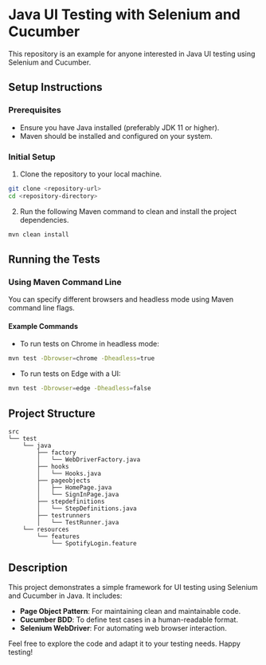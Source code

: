 # Java UI Testing with Selenium and Cucumber

This repository is an example for anyone interested in Java UI testing using Selenium and Cucumber.

## Setup Instructions

### Prerequisites

- Ensure you have Java installed (preferably JDK 11 or higher).
- Maven should be installed and configured on your system.

### Initial Setup

1. Clone the repository to your local machine.

```bash
git clone <repository-url>
cd <repository-directory>
```

2. Run the following Maven command to clean and install the project dependencies.

```bash
mvn clean install
```

## Running the Tests

### Using Maven Command Line

You can specify different browsers and headless mode using Maven command line flags.

#### Example Commands

- To run tests on Chrome in headless mode:

```bash
mvn test -Dbrowser=chrome -Dheadless=true
```

- To run tests on Edge with a UI:

```bash
mvn test -Dbrowser=edge -Dheadless=false
```

## Project Structure

```
src
└── test
    └── java
        ├── factory
        │   └── WebDriverFactory.java
        ├── hooks
        │   └── Hooks.java
        ├── pageobjects
        │   ├── HomePage.java
        │   └── SignInPage.java
        ├── stepdefinitions
        │   └── StepDefinitions.java
        ├── testrunners
        │   └── TestRunner.java
    └── resources
        └── features
            └── SpotifyLogin.feature
```

## Description

This project demonstrates a simple framework for UI testing using Selenium and Cucumber in Java. It includes:

- **Page Object Pattern**: For maintaining clean and maintainable code.
- **Cucumber BDD**: To define test cases in a human-readable format.
- **Selenium WebDriver**: For automating web browser interaction.

Feel free to explore the code and adapt it to your testing needs. Happy testing!
